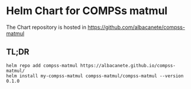 # Helm Chart for COMPSs matmul  
The Chart repository is hosted in https://github.com/albacanete/compss-matmul

## TL;DR
```
helm repo add compss-matmul https://albacanete.github.io/compss-matmul/
helm install my-compss-matmul compss-matmul/compss-matmul --version 0.1.0
```